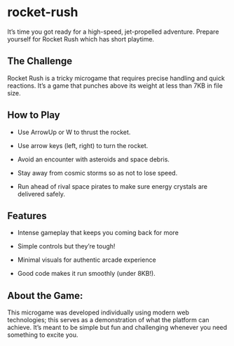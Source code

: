 # rocket-rush
It’s time you got ready for a high-speed, jet-propelled adventure. Prepare yourself for Rocket Rush which has short playtime.

## The Challenge

Rocket Rush is a tricky microgame that requires precise handling and quick reactions. It’s a game that punches above its weight at less than 7KB in file size.

## How to Play

- Use ArrowUp or W to thrust the rocket.

- Use arrow keys (left, right) to turn the rocket.

- Avoid an encounter with asteroids and space debris.

- Stay away from cosmic storms so as not to lose speed.

- Run ahead of rival space pirates to make sure energy crystals are delivered safely.

## Features

- Intense gameplay that keeps you coming back for more

- Simple controls but they’re tough!

- Minimal visuals for authentic arcade experience

- Good code makes it run smoothly (under 8KB!).

## About the Game:

This microgame was developed individually using modern web technologies; this serves as a demonstration of what the platform can achieve. It’s meant to be simple but fun and challenging whenever you need something to excite you.